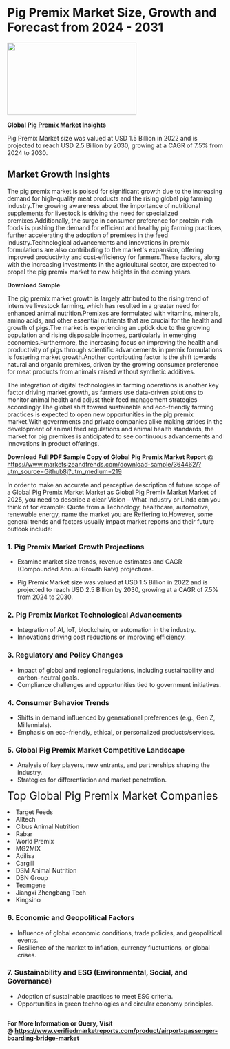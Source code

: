 <H1>Pig Premix Market Size, Growth and Forecast from 2024 - 2031</H1><img class="aligncenter size-medium wp-image-584254" src="https://thirdeyenews.in/wp-content/uploads/2024/09/Global-Market-Research-300x168.jpeg" alt="" width="300" height="168" /><p><strong>Global&nbsp;<a href="https://www.marketsizeandtrends.com/download-sample/364462/?utm_source=Github8j?utm_medium=219">Pig Premix Market</a> Insights</strong></p><p>Pig Premix Market size was valued at USD 1.5 Billion in 2022 and is projected to reach USD 2.5 Billion by 2030, growing at a CAGR of 7.5% from 2024 to 2030.</p><p><h2>Market Growth Insights</h2> <p>The pig premix market is poised for significant growth due to the increasing demand for high-quality meat products and the rising global pig farming industry.The growing awareness about the importance of nutritional supplements for livestock is driving the need for specialized premixes.Additionally, the surge in consumer preference for protein-rich foods is pushing the demand for efficient and healthy pig farming practices, further accelerating the adoption of premixes in the feed industry.Technological advancements and innovations in premix formulations are also contributing to the market's expansion, offering improved productivity and cost-efficiency for farmers.These factors, along with the increasing investments in the agricultural sector, are expected to propel the pig premix market to new heights in the coming years.</p> <p><strong>Download Sample</strong></p> <p>The pig premix market growth is largely attributed to the rising trend of intensive livestock farming, which has resulted in a greater need for enhanced animal nutrition.Premixes are formulated with vitamins, minerals, amino acids, and other essential nutrients that are crucial for the health and growth of pigs.The market is experiencing an uptick due to the growing population and rising disposable incomes, particularly in emerging economies.Furthermore, the increasing focus on improving the health and productivity of pigs through scientific advancements in premix formulations is fostering market growth.Another contributing factor is the shift towards natural and organic premixes, driven by the growing consumer preference for meat products from animals raised without synthetic additives.<p>The integration of digital technologies in farming operations is another key factor driving market growth, as farmers use data-driven solutions to monitor animal health and adjust their feed management strategies accordingly.The global shift toward sustainable and eco-friendly farming practices is expected to open new opportunities in the pig premix market.With governments and private companies alike making strides in the development of animal feed regulations and animal health standards, the market for pig premixes is anticipated to see continuous advancements and innovations in product offerings.</p> <p><span class=""><strong>Download Full PDF Sample Copy of Global Pig Premix Market Report</strong> @ <a href="https://www.marketsizeandtrends.com/download-sample/364462/?utm_source=Github8j?utm_medium=219" target="_blank">https://www.marketsizeandtrends.com/download-sample/364462/?utm_source=Github8j?utm_medium=219</a></span></p><p>In order to make an accurate and perceptive description of future scope of a Global&nbsp;Pig Premix Market Market as Global&nbsp;Pig Premix Market Market of 2025, you need to describe a clear Vision &ndash; What Industry or Linda can you think of for example: Quote from a Technology, healthcare, automotive, renewable energy, name the market you are Reffering to.However, some general trends and factors usually impact market reports and their future outlook include:</p><h3>1.&nbsp;<strong>Pig Premix Market Growth Projections</strong></h3><ul><li>Examine market size trends, revenue estimates and CAGR (Compounded Annual Growth Rate) projections.</li><li><p>Pig Premix Market size was valued at USD 1.5 Billion in 2022 and is projected to reach USD 2.5 Billion by 2030, growing at a CAGR of 7.5% from 2024 to 2030.</p></li></ul><h3>2.&nbsp;<strong>Pig Premix Market Technological Advancements</strong></h3><ul><li>Integration of AI, IoT, blockchain, or automation in the industry.</li><li>Innovations driving cost reductions or improving efficiency.</li></ul><h3>3.&nbsp;<strong>Regulatory and Policy Changes</strong></h3><ul><li>Impact of global and regional regulations, including sustainability and carbon-neutral goals.</li><li>Compliance challenges and opportunities tied to government initiatives.</li></ul><h3>4.&nbsp;<strong>Consumer Behavior Trends</strong></h3><ul><li>Shifts in demand influenced by generational preferences (e.g., Gen Z, Millennials).</li><li>Emphasis on eco-friendly, ethical, or personalized products/services.</li></ul><h3>5.&nbsp;<strong>Global Pig Premix Market Competitive Landscape</strong></h3><ul><li>Analysis of key players, new entrants, and partnerships shaping the industry.</li><li>Strategies for differentiation and market penetration.</li></ul><p data-pm-slice="1 1 []"><span style="color: inherit; font-family: inherit; font-size: 25px;">Top Global Pig Premix Market Companies</span></p><div class="" data-test-id=""><p><li>Target Feeds</li><li> Alltech</li><li> Cibus Animal Nutrition</li><li> Rabar</li><li> World Premix</li><li> MG2MIX</li><li> Adilisa</li><li> Cargill</li><li> DSM Animal Nutrition</li><li> DBN Group</li><li> Teamgene</li><li> Jiangxi Zhengbang Tech</li><li> Kingsino</li></p></div><h3>6.&nbsp;<strong>Economic and Geopolitical Factors</strong></h3><ul><li>Influence of global economic conditions, trade policies, and geopolitical events.</li><li>Resilience of the market to inflation, currency fluctuations, or global crises.</li></ul><h3>7.&nbsp;<strong>Sustainability and ESG (Environmental, Social, and Governance)</strong></h3><ul><li>Adoption of sustainable practices to meet ESG criteria.</li><li>Opportunities in green technologies and circular economy principles.</li></ul><h2><strong style="font-size: 14px;">For More Information or Query, Visit @&nbsp;</strong><a style="background-color: #ffffff; font-size: 14px;" href="https://www.marketsizeandtrends.com/report/pig-premix-market/" target="_blank">https://www.verifiedmarketreports.com/product/airport-passenger-boarding-bridge-market</a></h2>